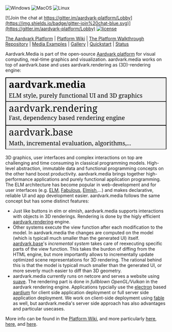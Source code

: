 ![Windows](https://github.com/aardvark-platform/aardvark.media/workflows/Windows/badge.svg)
![MacOS](https://github.com/aardvark-platform/aardvark.media/workflows/MacOS/badge.svg)
![Linux](https://github.com/aardvark-platform/aardvark.media/workflows/Linux/badge.svg)

[![Join the chat at https://gitter.im/aardvark-platform/Lobby](https://img.shields.io/badge/gitter-join%20chat-blue.svg)](https://gitter.im/aardvark-platform/Lobby)
[![license](https://img.shields.io/github/license/aardvark-platform/aardvark.media.svg)](https://github.com/aardvark-platform/aardvark.media/blob/master/LICENSE)

[The Aardvark Platform](https://aardvarkians.com/) |
[Platform Wiki](https://github.com/aardvarkplatform/aardvark.docs/wiki) | 
[The Platform Walkthrough Repository](https://github.com/aardvark-platform/walkthrough) |
[Media Examples](https://github.com/aardvark-platform/aardvark.media/tree/master/src/Examples%20(dotnetcore)) |
[Gallery](https://github.com/aardvarkplatform/aardvark.docs/wiki/Gallery) | 
[Quickstart](https://github.com/aardvarkplatform/aardvark.docs/wiki/Quickstart-Windows) | 
[Status](https://github.com/aardvarkplatform/aardvark.docs/wiki/Status)

Aardvark.Media is part of the open-source [Aardvark platform](https://github.com/aardvark-platform/aardvark.docs/wiki) for visual computing, real-time graphics and visualization. aardvark.media works on top of aardvark.base and uses aardvark.rendering as (3D)-rendering engine:

![Alt text](./data/context.svg)


3D graphics, user interfaces and complex interactions on top are challenging and time consuming in classical programming models. High-level abstraction, immutable data and functional programming concepts on the other hand boost productivity. aardvark.media brings together high-performance applications and purely functional application programming.
The ELM architecture has become popular in web-development and for user interfaces (e.g. [ELM](https://elm-lang.org/), [Fabulous](https://fsprojects.github.io/Fabulous/), [Elmish](https://elmish.github.io/elmish/),...) and makes declarative, reliable UI and app development easier.
aardvark.media follows the same concept but has some distinct features: 
 - Just like buttons in elm or elmish, aardvark.media supports interactions with objects in 3D renderings. Rendering is done by the higly efficient [aardvark.rendering](https://github.com/aardvark-platform/aardvark.rendering) engine.
 - Other systems execute the view function after each modification to the model. In aardvark.media the changes are computed on the model (which is typicall much smaller than the generated UI) itself. [aardvark.base](https://github.com/aardvark-platform/aardvark.base)'s *incremental system* takes care of reexecuting specific parts of the view function. This takes the burdon of diffing from the HTML engine, but more importantly allows to incrementally update optimized scene representations for 3D rendering. The rational behind this is that the model is typicall much smaller than the generated UI, or more severly much easier to diff than 3D geometry.
 - aardvark.media currently runs on netcore and serves a website using [suave](https://suave.io/). The rendering part is done in *fullblown OpenGL/Vulkan* in the aardvark rendering engine. Applications typcially use the [electron](https://electronjs.org/) based [aardium](https://github.com/aardvark-community/aardium) for client side application deployment or full server side application deployment. We work on client-side deployment using [fable](https://fable.io/) as well, but aardvark.media's server side approach has also advantages and particular usecases.

More info can be found in the [Platform Wiki](https://github.com/aardvarkplatform/aardvark.docs/wiki), and more particularly [here](https://github.com/aardvark-platform/aardvark.docs/wiki/Learning-Aardvark.Media-%231), [here](https://github.com/aardvark-platform/aardvark.docs/wiki/Learning-Aardvark.Media-%232), and [here](https://github.com/aardvark-platform/aardvark.docs/wiki/Learning-Aardvark.Media-%233).
